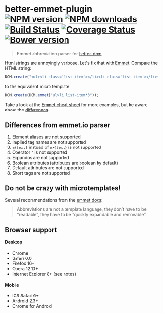 # better-emmet-plugin<br>[![NPM version][npm-version]][npm-url] [![NPM downloads][npm-downloads]][npm-url] [![Build Status][travis-image]][travis-url] [![Coverage Status][coveralls-image]][coveralls-url] [![Bower version][bower-image]][bower-url]
> Emmet abbreviation parser for [better-dom](https://github.com/chemerisuk/better-dom)

Html strings are annoyingly verbose. Let's fix that with [Emmet](http://emmet.io/). Compare the HTML string:

```js
DOM.create("<ul><li class='list-item'></li><li class='list-item'></li><li class='list-item'></li></ul>");
```

to the equivalent micro template

```js
DOM.create(DOM.emmet("ul>li.list-item*3"));
```
Take a look at the [Emmet cheat sheet](http://docs.emmet.io/cheat-sheet/) for more examples, but be aware about the [differences](https://github.com/chemerisuk/better-dom/wiki/Abbreviation-parser-differences-from-the-emmet.io-project).

## Differences from emmet.io parser
1. Element aliases are not supported
2. Implied tag names are not supported
3. `a{text}` instead of `a>{text}` is not supported
4. Operator `^` is not supported
5. Expandos are not supported
6. Boolean attributes (attributes are boolean by default)
7. Default attributes are not supported
8. Short tags are not supported

## Do not be crazy with microtemplates!
Several recommendations from the [emmet docs](http://docs.emmet.io/):

> Abbreviations are not a template language, they don’t have to be “readable”, they have to be “quickly expandable and removable”.

## Browser support
#### Desktop
* Chrome
* Safari 6.0+
* Firefox 16+
* Opera 12.10+
* Internet Explorer 8+ (see [notes](https://github.com/chemerisuk/better-dom#notes-about-old-ies))

#### Mobile
* iOS Safari 6+
* Android 2.3+
* Chrome for Android

[npm-url]: https://www.npmjs.com/package/better-emmet-plugin
[npm-version]: https://img.shields.io/npm/v/better-emmet-plugin.svg
[npm-downloads]: https://img.shields.io/npm/dt/better-emmet-plugin.svg

[travis-url]: http://travis-ci.org/chemerisuk/better-emmet-plugin
[travis-image]: http://img.shields.io/travis/chemerisuk/better-emmet-plugin/master.svg

[coveralls-url]: https://coveralls.io/r/chemerisuk/better-emmet-plugin
[coveralls-image]: http://img.shields.io/coveralls/chemerisuk/better-emmet-plugin/master.svg

[bower-url]: https://github.com/chemerisuk/better-emmet-plugin
[bower-image]: http://img.shields.io/bower/v/better-emmet-plugin.svg
